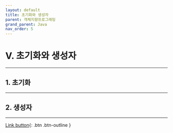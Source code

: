 ```yaml
---
layout: default
title: 초기화와 생성자
parent: 객체지향프로그래밍
grand_parent: Java
nav_order: 5
---
```


# V. 초기화와 생성자

---

## 1. 초기화

---

## 2. 생성자


---

[Link button](https://opentutorials.org/course/1223/5440){: .btn .btn-outline }

